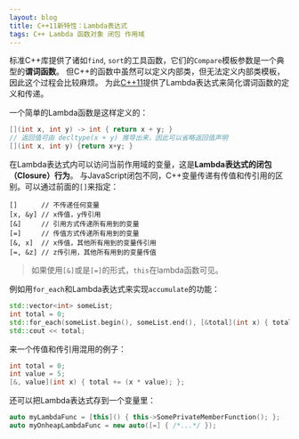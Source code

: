 ```yaml
---
layout: blog
title: C++11新特性：Lambda表达式
tags: C++ Lambda 函数对象 闭包 作用域 
---
```


标准C++库提供了诸如`find`, `sort`的工具函数，它们的`Compare`模板参数是一个典型的**谓词函数**。
但C++的函数中虽然可以定义内部类，但无法定义内部类模板，因此这个过程会比较麻烦。
为此[C++11][c11]提供了Lambda表达式来简化谓词函数的定义和传递。

一个简单的Lambda函数是这样定义的：

```cpp
[](int x, int y) -> int { return x + y; }
// 返回值可由 decltype(x + y) 推导出来，因此可以省略返回值声明
[](int x, int y) {return x+y; }
```

<!--more-->

在Lambda表达式内可以访问当前作用域的变量，这是**Lambda表达式的闭包（Closure）行为**。
与JavaScript闭包不同，C++变量传递有传值和传引用的区别。可以通过前面的`[]`来指定：

```
[]      // 不传递任何变量
[x, &y] // x传值，y传引用
[&]     // 引用方式传递所有用到的变量
[=]     // 传值方式传递所有用到的变量
[&, x]  // x传值，其他所有用到的变量传引用
[=, &z] // z传引用，其他所有用到的变量传值
```

> 如果使用`[&]`或是`[=]`的形式，`this`在lambda函数可见。

例如用`for_each`和Lambda表达式来实现`accumulate`的功能：

```cpp
std::vector<int> someList;
int total = 0;
std::for_each(someList.begin(), someList.end(), [&total](int x) { total += x; });
std::cout << total;
```

来一个传值和传引用混用的例子：

```cpp
int total = 0;
int value = 5;
[&, value](int x) { total += (x * value); };
```

还可以把Lambda表达式存到一个变量里：

```cpp
auto myLambdaFunc = [this]() { this->SomePrivateMemberFunction(); };
auto myOnheapLambdaFunc = new auto([=] { /*...*/ });
```

[c11]: https://zh.wikipedia.org/wiki/C%2B%2B11
